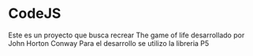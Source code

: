 # CodeJS
Este es un proyecto que busca recrear The game of life desarrollado por John Horton Conway
Para el desarrollo se utilizo la libreria P5
